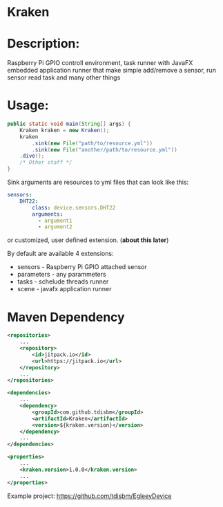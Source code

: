 # Kraken

# Description:
Raspberry Pi GPIO controll environment, task runner with JavaFX embedded application runner that make simple add/remove a sensor, run sensor read task and many other things

# Usage:
```java
public static void main(String[] args) {
    Kraken kraken = new Kraken();
    kraken
        .sink(new File("path/to/resource.yml"))
        .sink(new File("another/path/to/resource.yml"))
    .dive();
    /* Other staff */
}
```
Sink arguments are resources to yml files that can look like this:

```yml
sensors:
    DHT22:
        class: device.sensors.DHT22
        arguments:
          - argument1
          - argument2
```

or customized, user defined extension. (**about this later**)

By default are available 4 extensions:
 * sensors - Raspberry Pi GPIO attached sensor
 * parameters - any parammeters
 * tasks - schelude threads runner
 * scene - javafx application runner

# Maven Dependency
```xml
<repositories>
    ...
    <repository>
        <id>jitpack.io</id>
        <url>https://jitpack.io</url>
    </repository>
    ...
</repositories>

<dependencies>
    ...
    <dependency>
        <groupId>com.github.tdisbm</groupId>
        <artifactId>Kraken</artifactId>
        <version>${kraken.version}</version>
    </dependency>
    ...
</dependencies>

<properties>
    ...
    <kraken.version>1.0.0</kraken.version>
    ...
</properties>
```

Example project: https://github.com/tdisbm/EgleeyDevice

